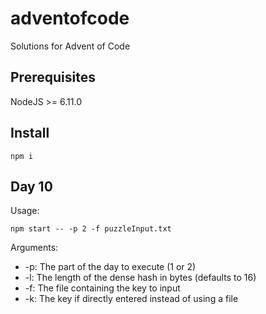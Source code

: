# adventofcode
Solutions for Advent of Code

## Prerequisites

NodeJS >= 6.11.0

## Install

```
npm i
```

## Day 10

Usage:
```
npm start -- -p 2 -f puzzleInput.txt
```

Arguments:
* -p: The part of the day to execute (1 or 2)
* -l: The length of the dense hash in bytes (defaults to 16)
* -f: The file containing the key to input
* -k: The key if directly entered instead of using a file

